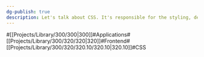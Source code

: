 ```yaml
---
dg-publish: true
description: Let's talk about CSS. It's responsible for the styling, design, and other elements we see on the web, and we'll dive into the deeper levels of containers, layout, and more.
---
```

#[[Projects/Library/300/300\|300]]#Applications#[[Projects/Library/300/320/320\|320]]#Frontend#[[Projects/Library/300/320/320.10/320.10\|320.10]]#CSS


